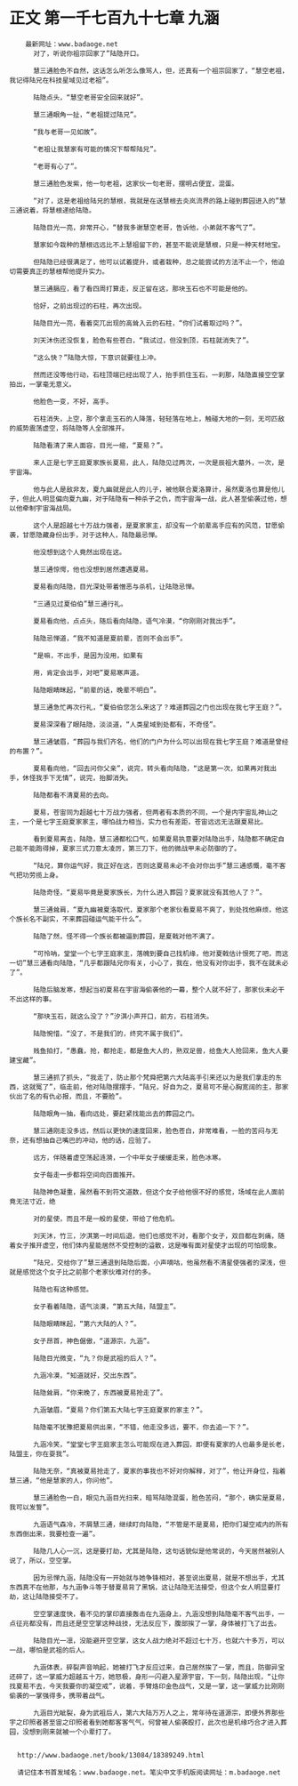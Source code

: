 # 正文 第一千七百九十七章 九涵
        最新网址：www.badaoge.net
          对了，听说你祖宗回家了”陆隐开口。
      
          慧三通脸色不自然，这话怎么听怎么像骂人，但，还真有一个祖宗回家了，“慧空老祖，我记得陆兄在科技星域见过老祖”。
      
          陆隐点头，“慧空老哥安全回来就好”。
      
          慧三通眼角一扯，“老祖提过陆兄”。
      
          “我与老哥一见如故”。
      
          “老祖让我慧家有可能的情况下帮帮陆兄”。
      
          “老哥有心了”。
      
          慧三通脸色发紫，他一句老祖，这家伙一句老哥，摆明占便宜，混蛋。
      
          “对了，这是老祖给陆兄的慧根，我就是在送慧根去炎岚流界的路上碰到葬园进入的”慧三通说着，将慧根递给陆隐。
      
          陆隐目光一亮，非常开心，“替我多谢慧空老哥，告诉他，小弟就不客气了”。
      
          慧家如今栽种的慧根远远比不上慧祖留下的，甚至不能说是慧根，只是一种天材地宝。
      
          但陆隐已经很满足了，他可以试着提升，或者栽种，总之能尝试的方法不止一个，他迫切需要真正的慧根帮他提升实力。
      
          慧三通膈应，看了看四周打算走，反正留在这，那块玉石也不可能是他的。
      
          恰好，之前出现过的石柱，再次出现。
      
          陆隐目光一亮，看着突兀出现的高耸入云的石柱，“你们试着取过吗？”。
      
          刘天沐伤还没恢复，脸色有些苍白，“我试过，但没到顶，石柱就消失了”。
      
          “这么快？”陆隐大惊，下意识就要往上冲。
      
          然而还没等他行动，石柱顶端已经出现了人，抬手抓住玉石，一刹那，陆隐直接空空掌拍出，一掌毫无意义。
      
          他脸色一变，不好，高手。
      
          石柱消失，上空，那个拿走玉石的人降落，轻轻落在地上，触碰大地的一刻，无可匹敌的威势震荡虚空，将陆隐等人全部推开。
      
          陆隐看清了来人面容，目光一缩，“夏易？”。
      
          来人正是七字王庭夏家族长夏易，此人，陆隐见过两次，一次是辰祖大墓外，一次，是宇宙海。
      
          他与此人是敌非友，夏九幽就是此人的儿子，被他联合夏洛算计，虽然夏洛也算是他儿子，但此人明显偏向夏九幽，对于陆隐有一种杀子之仇，而宇宙海一战，此人甚至偷袭过他，想以他牵制宇宙海战局。
      
          这个人是超越七十万战力强者，是夏家家主，却没有一个前辈高手应有的风范，甘愿偷袭，甘愿隐藏身份出手，对于这种人，陆隐最忌惮。
      
          他没想到这个人竟然出现在这。
      
          慧三通惊愕，他也没想到居然遭遇夏易。
      
          夏易看向陆隐，目光深处带着憎恶与杀机，让陆隐忌惮。
      
          “三通见过夏伯伯”慧三通行礼。
      
          夏易看向他，点点头，随后看向陆隐，语气冷漠，“你刚刚对我出手”。
      
          陆隐忌惮道，“我不知道是夏前辈，否则不会出手”。
      
          “是嘛，不出手，是因为没用，如果有
      
          用，肯定会出手，对吧”夏易寒声道。
      
          陆隐眼睛眯起，“前辈的话，晚辈不明白”。
      
          慧三通急忙再次行礼，“夏伯伯您怎么来这了？难道葬园之门也出现在我七字王庭？”。
      
          夏易深深看了眼陆隐，淡淡道，“人类星域到处都有，不奇怪”。
      
          慧三通皱眉，“葬园与我们齐名，他们的门户为什么可以出现在我七字王庭？难道是曾经的布置？”。
      
          夏易看向他，“回去问你父亲”，说完，转头看向陆隐，“这是第一次，如果再对我出手，休怪我手下无情”，说完，抬脚消失。
      
          陆隐都看不清夏易的去向。
      
          夏易，苍宙同为超越七十万战力强者，但两者有本质的不同，一个是内宇宙乱神山之主，一个是七字王庭夏家家主，哪怕战力相当，实力也有差距，苍宙远远无法跟夏易比。
      
          看到夏易离去，陆隐，慧三通都松口气，如果夏易执意要对陆隐出手，陆隐都不确定自己能不能跑得掉，夏家三式刀意太凌厉，第三刀下，他的微战甲未必防御的了。
      
          “陆兄，算你运气好，我正好在这，否则这夏易未必不会对你出手”慧三通感慨，毫不客气把功劳揽上身。
      
          陆隐奇怪，“夏易毕竟是夏家族长，为什么进入葬园？夏家就没有其他人了？”。
      
          慧三通耸肩，“夏九幽被夏洛取代，夏家那个老家伙看夏易不爽了，到处找他麻烦，他这个族长名不副实，不来葬园碰运气能干什么”。
      
          陆隐了然，怪不得一个族长都被逼到葬园，是夏戟对他不满了。
      
          “可怜呐，堂堂一个七字王庭家主，落魄到要自己找机缘，他对夏戟估计恨死了吧，而这一切”慧三通看向陆隐，“几乎都跟陆兄你有关，小心了，我在，他没有对你出手，我不在就未必了”。
      
          陆隐后脑发寒，想起当初夏易在宇宙海偷袭他的一幕，整个人就不好了，那家伙未必干不出这样的事。
      
          “那块玉石，就这么没了？”汐淇小声开口，前方，石柱消失。
      
          陆隐惋惜，“没了，不是我们的，终究不属于我们”。
      
          贱鱼拍打，“愚蠢，抢，都抢走，都是鱼大人的，熟双足兽，给鱼大人抢回来，鱼大人要建宝藏”。
      
          慧三通抓了抓头，“我走了，防止那个梵舜把第六大陆高手引来还以为是我们拿走的东西，这就冤了”，临走前，他对陆隐摆摆手，“陆兄，好自为之，夏易可不是心胸宽阔的主，那家伙出了名的有仇必报，而且，不要脸”。
      
          陆隐眼角一抽，看向远处，要赶紧找能出去的葬园之门。
      
          慧三通刚走没多远，然后以更快的速度回来，脸色苍白，非常难看，一脸的苦闷与无奈，还有想抽自己嘴巴的冲动，他的话，应验了。
      
          远方，伴随着虚空荡起涟漪，一个中年女子缓缓走来，脸色冰寒。
      
          女子每走一步都将空间向四面推开。
      
          陆隐神色凝重，虽然看不到符文道数，但这个女子给他很不好的感觉，场域在此人面前竟无法寸近，绝
      
          对的星使，而且不是一般的星使，带给了他危机。
      
          刘天沐，竹三，汐淇第一时间后退，他们也感觉不对，看那个女子，双目都在刺痛，随着女子推开虚空，他们体内星能居然不受控制的溢散，这是唯有面对星使才出现的可怕现象。
      
          “陆兄，交给你了”慧三通退到陆隐后面，小声嘀咕，他虽然看不清星使强者的深浅，但就是感觉这个女子比之前那个老家伙难对付的多。
      
          陆隐也有这种感觉。
      
          女子看着陆隐，语气淡漠，“第五大陆，陆盟主”。
      
          陆隐眼睛眯起，“第六大陆的人？”。
      
          女子昂首，神色倨傲，“道源宗，九涵”。
      
          陆隐目光微变，“九？你是武祖的后人？”。
      
          九涵冷漠，“知道就好，交出东西”。
      
          陆隐耸肩，“你来晚了，东西被夏易抢走了”。
      
          九涵皱眉，“夏易？你们第五大陆七字王庭夏家的家主？”。
      
          陆隐毫不犹豫把夏易供出来，“不错，他走没多远，要不，你去追一下？”。
      
          九涵冷笑，“堂堂七字王庭家主怎么可能现在进入葬园，即便有夏家的人也最多是长老，陆盟主，你在耍我”。
      
          陆隐无奈，“真被夏易抢走了，夏家的事我也不好对你解释，对了”，他让开身位，指着慧三通，“他是慧家的人，你问他”。
      
          慧三通脸色一白，眼见九涵目光扫来，暗骂陆隐混蛋，脸色苦闷，“那个，确实是夏易，我可以发誓”。
      
          九涵语气森冷，不屑慧三通，继续盯向陆隐，“不管是不是夏易，把你们凝空戒内的所有东西倒出来，我要检查一遍”。
      
          陆隐几人心一沉，这是要打劫，尤其是陆隐，这句话貌似是他常说的，今天居然被别人说了，所以，空空掌。
      
          因为忌惮九涵，陆隐没有一开始就与她争锋相对，甚至说出夏易，就是不想出手，尤其东西真不在他那，与九涵争斗等于替夏易背了黑锅，这让陆隐无法接受，但这个女人明显要打劫，这让陆隐接受不了。
      
          空空掌速度快，看不见的掌印直接轰击在九涵身上，九涵没想到陆隐毫不客气出手，一点征兆都没有，而且还是空空掌这种战技，无法反应下，腹部挨了一掌，身体被打飞了出去。
      
          陆隐目光一凛，没能避开空空掌，这女人战力绝对不超过七十万，也就六十多万，可以一战，哪怕是武祖的后人。
      
          九涵体表，碎裂声音响起，她被打飞才反应过来，自己居然挨了一掌，而且，防御异宝还碎了，这一掌威力超越五十万，她怒极，身形一闪避入星源宇宙，下一刻，陆隐出现，“让你找夏易不去，今天我要你的凝空戒”，说着，手臂烙印金色战气，又是一掌，这一掌威力比刚刚偷袭的一掌强得多，携带着战气。
      
          九涵目光眦裂，身为武祖后人，第六大陆万万人之上，常年待在道源宗，即便外界那些宇之印照者甚至宙之印照者看到她都客客气气，何曾被人偷袭殴打，此次也是机缘巧合才进入葬园，没想到刚来就被一个小辈打了。
      
      
      http://www.badaoge.net/book/13084/18389249.html
      
      请记住本书首发域名：www.badaoge.net。笔尖中文手机版阅读网址：m.badaoge.net